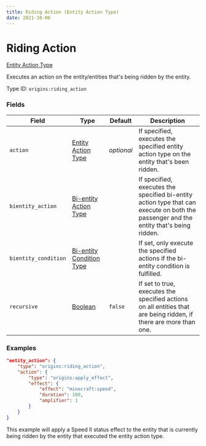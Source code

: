 ```yaml
---
title: Riding Action (Entity Action Type)
date: 2021-10-06
---
```


# Riding Action

[Entity Action Type](../entity_action_types.md)

Executes an action on the entity/entities that's being ridden by the entity.

Type ID: `origins:riding_action`


### Fields

Field | Type | Default | Description
------|------|---------|-------------
`action` | [Entity Action Type](../entity_action_types.md) | _optional_ | If specified, executes the specified entity action type on the entity that's been ridden.
`bientity_action` | [Bi-entity Action Type](../bientity_action_types.md) | | If specified, executes the specified bi-entity action type that can execute on both the passenger and the entity that's being ridden.
`bientity_condition` | [Bi-entity Condition Type](../bientity_condition_types.md) | | If set, only execute the specified actions if the bi-entity condition is fulfilled.
`recursive` | [Boolean](../data_types/boolean.md) | `false` | If set to true, executes the specified actions on all entities that are being ridden, if there are more than one.


### Examples

```json
"entity_action": {
    "type": "origins:riding_action",
    "action": {
        "type": "origins:apply_effect",
        "effect": {
            "effect": "minecraft:speed",
            "duration": 100,
            "amplifier": 1
        }
    }
}
```

This example will apply a Speed II status effect to the entity that is currently being ridden by the entity that executed the entity action type.
